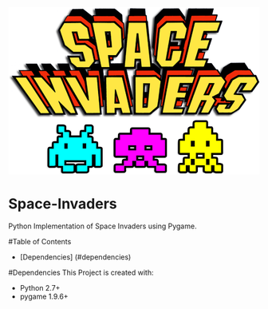 ![Space Invaders](./images/readme/logo.png)
# Space-Invaders
Python Implementation of Space Invaders using Pygame. 

#Table of Contents
* [Dependencies] (#dependencies)


#Dependencies
This Project is created with:
* Python 2.7+
* pygame 1.9.6+


